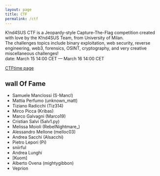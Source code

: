 ```yaml
---
layout: page
title: CTF
permalink: /ctf
---
```


K!nd4SUS CTF is a Jeopardy-style Capture-The-Flag competition created with love by the K!nd4SUS Team, from University of Milan. <br>
The challenges topics include binary exploitation, web security, reverse engineering, web3, forensics, OSINT, cryptography, and very creative miscellaneous challenges! <br>
date: March 15 14:00 CET — March 16 14:00 CET

[CTFtime page](https://ctftime.org/event/2703)


## wall Of Fame

- Samuele Manclossi (S-Mancl)
- Mattia Perfumo (unknown_matt)
- Tiziano Radicchi (Tiz314)
- Mirco Picca (Kribas)
- Marco Galvagni  (Marco19)
- Cristian Salvi (5alv1.py)
- Melissa Moioli (RebelNightmare_)
- Alessandro Mellone (melloc03)
- Andrea Sacchi (Alsacchi)
- Pietro Lepori (Pi)
- sniirful
- Andrea Lunghi
- \[Kuom\]
- Alberto Ovena (mightygibbon) 
- Veprion